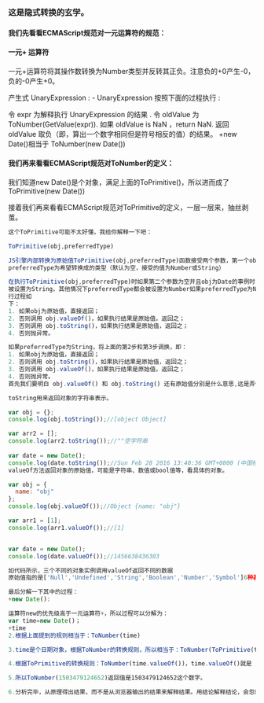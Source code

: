 ### 这是隐式转换的玄学。

#### 我们先看看ECMAScript规范对一元运算符的规范：

#### 一元+ 运算符
 一元+运算符将其操作数转换为Number类型并反转其正负。注意负的+0产生-0，负的-0产生+0。

 产生式 UnaryExpression : - UnaryExpression 按照下面的过程执行 :

令 expr 为解释执行 UnaryExpression 的结果 .
令 oldValue 为 ToNumber(GetValue(expr)).
如果 oldValue is NaN ，return NaN.
返回 oldValue 取负（即，算出一个数字相同但是符号相反的值）的结果。
+new Date()相当于 ToNumber(new Date())

#### 我们再来看看ECMAScript规范对ToNumber的定义：


我们知道new Date()是个对象，满足上面的ToPrimitive()，所以进而成了ToPrimitive(new Date())

接着我们再来看看ECMAScript规范对ToPrimitive的定义，一层一层来，抽丝剥茧。

```javascript
这个ToPrimitive可能不太好懂，我给你解释一下吧：

ToPrimitive(obj,preferredType)

JS引擎内部转换为原始值ToPrimitive(obj,preferredType)函数接受两个参数，第一个obj为被转换的对象，第二个
preferredType为希望转换成的类型（默认为空，接受的值为Number或String）

在执行ToPrimitive(obj,preferredType)时如果第二个参数为空并且obj为Date的事例时，此时preferredType会
被设置为String，其他情况下preferredType都会被设置为Number如果preferredType为Number，ToPrimitive执
行过程如
下：
1. 如果obj为原始值，直接返回；
2. 否则调用 obj.valueOf()，如果执行结果是原始值，返回之；
3. 否则调用 obj.toString()，如果执行结果是原始值，返回之；
4. 否则抛异常。

如果preferredType为String，将上面的第2步和第3步调换，即：
1. 如果obj为原始值，直接返回；
2. 否则调用 obj.toString()，如果执行结果是原始值，返回之；
3. 否则调用 obj.valueOf()，如果执行结果是原始值，返回之；
4. 否则抛异常。
首先我们要明白 obj.valueOf() 和 obj.toString() 还有原始值分别是什么意思,这是弄懂上面描述的前提之一:

toString用来返回对象的字符串表示。

var obj = {};
console.log(obj.toString());//[object Object]

var arr2 = [];
console.log(arr2.toString());//""空字符串
  
var date = new Date();
console.log(date.toString());//Sun Feb 28 2016 13:40:36 GMT+0800 (中国标准时间)
valueOf方法返回对象的原始值，可能是字符串、数值或bool值等，看具体的对象。

var obj = {
  name: "obj"
};
console.log(obj.valueOf());//Object {name: "obj"}

var arr1 = [1];
console.log(arr1.valueOf());//[1]


var date = new Date();
console.log(date.valueOf());//1456638436303

如代码所示，三个不同的对象实例调用valueOf返回不同的数据
原始值指的是['Null','Undefined','String','Boolean','Number','Symbol']6种基本数据类型之一

最后分解一下其中的过程：
+new Date():

运算符new的优先级高于一元运算符+，所以过程可以分解为：
var time=new Date()；
+time
2.根据上面提到的规则相当于：ToNumber(time)

3.time是个日期对象，根据ToNumber的转换规则，所以相当于：ToNumber(ToPrimitive(time))

4.根据ToPrimitive的转换规则：ToNumber(time.valueOf())，time.valueOf()就是 原始值 得到的是个时间戳，假设time.valueOf()=1503479124652

5.所以ToNumber(1503479124652)返回值是1503479124652这个数字。

6.分析完毕，从原理得出结果，而不是从浏览器输出的结果来解释结果。用结论解释结论，会忽略很多细节，装个逼，逃，233333

```